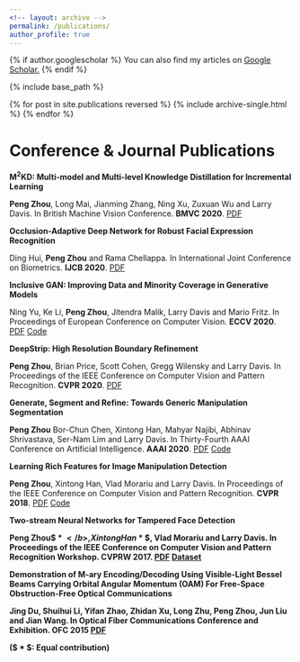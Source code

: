 ```yaml
---
<!-- layout: archive -->
permalink: /publications/
author_profile: true
---
```


{% if author.googlescholar %}
 You can also find my articles on <u><a href="https://scholar.google.com/citations?hl=en&user=W0iPYdUAAAAJ&view_op=list_works&sortby=pubdate">Google Scholar</a>.</u>
{% endif %}

{% include base_path %}

{% for post in site.publications reversed %}
  {% include archive-single.html %}
{% endfor %}

Conference & Journal Publications
======

<b>$\boldsymbol M^2$KD: Multi-model and Multi-level Knowledge Distillation for Incremental Learning</b>

<b>Peng Zhou</b>, Long Mai, Jianming Zhang, Ning Xu, Zuxuan Wu and Larry Davis. In British Machine Vision Conference. <b>BMVC 2020</b>. [PDF](https://arxiv.org/pdf/1904.01769.pdf)

<b>Occlusion-Adaptive Deep Network for Robust Facial Expression Recognition</b>

Ding Hui, <b>Peng Zhou</b> and Rama Chellappa. In International Joint Conference on Biometrics. <b>IJCB 2020</b>. [PDF](https://arxiv.org/pdf/2005.06040.pdf)

<b>Inclusive GAN: Improving Data and Minority Coverage in Generative Models</b>

Ning Yu, Ke Li, <b>Peng Zhou</b>,  Jitendra Malik, Larry Davis and Mario Fritz. In Proceedings of European Conference on Computer Vision. <b>ECCV 2020</b>. [PDF](https://arxiv.org/pdf/2004.03355.pdf) [Code](https://github.com/ningyu1991/InclusiveGAN)

<b>DeepStrip: High Resolution Boundary Refinement</b>

<b>Peng Zhou</b>, Brian Price, Scott Cohen, Gregg Wilensky and Larry Davis. In Proceedings of the IEEE Conference on Computer Vision and Pattern Recognition. <b>CVPR 2020</b>. [PDF](https://openaccess.thecvf.com/content_CVPR_2020/papers/Zhou_Deepstrip_High-Resolution_Boundary_Refinement_CVPR_2020_paper.pdf)

<b>Generate, Segment and Refine: Towards Generic Manipulation Segmentation</b>

<b>Peng Zhou</b> Bor-Chun Chen, Xintong Han, Mahyar Najibi, Abhinav Shrivastava, Ser-Nam Lim and Larry Davis. In Thirty-Fourth AAAI Conference on Artificial Intelligence. <b>AAAI 2020</b>. [PDF](https://arxiv.org/pdf/1811.09729.pdf) [Code](https://github.com/pengzhou1108/GSRNet)

<b>Learning Rich Features for Image Manipulation Detection</b>

<b>Peng Zhou</b>, Xintong Han, Vlad Morariu and Larry Davis. In Proceedings of the IEEE Conference on Computer Vision and Pattern Recognition. <b>CVPR 2018</b>. [PDF](https://openaccess.thecvf.com/content_cvpr_2018/papers/Zhou_Learning_Rich_Features_CVPR_2018_paper.pdf) [Code](https://github.com/pengzhou1108/RGB-N)

<b>Two-stream Neural Networks for Tampered Face Detection</b>

<b>Peng Zhou$ * $</b>, Xintong Han$ * $, Vlad Morariu and Larry Davis. In Proceedings of the IEEE Conference on Computer Vision and Pattern Recognition Workshop. <b>CVPRW 2017</b>. [PDF](https://ieeexplore.ieee.org/stamp/stamp.jsp?arnumber=8014963) [Dataset](www.umiacs.umd.edu/~morariu/medifor/umd_tampered_faces_20170914.tar.gz)

<b>Demonstration of M-ary Encoding/Decoding Using Visible-Light Bessel Beams Carrying Orbital Angular Momentum (OAM) For Free-Space Obstruction-Free Optical Communications</b>

Jing Du, Shuihui Li, Yifan Zhao, Zhidan Xu, Long Zhu, <b>Peng Zhou</b>, Jun Liu and Jian Wang. In Optical Fiber Communications Conference and Exhibition. <b>OFC 2015</b> [PDF](https://ieeexplore.ieee.org/stamp/stamp.jsp?tp=&arnumber=7121488)

($ * $: Equal contribution)

